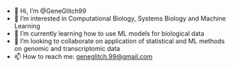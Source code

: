 - 👋 Hi, I’m @GeneGlitch99
- 👀 I’m interested in Computational Biology, Systems Biology and Machine Learning
- 🌱 I’m currently learning how to use ML models for biological data
- 💞️ I’m looking to collaborate on application of statistical and ML methods on genomic and transcriptomic data
- 📫 How to reach me: geneglitch.99@gmail.com
<!---
GeneGlitch99/GeneGlitch99 is a ✨ special ✨ repository because its `README.md` (this file) appears on your GitHub profile.
You can click the Preview link to take a look at your changes.
--->
